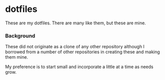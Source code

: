 # dotfiles
These are my dotfiles. There are many like them, but these are mine.

### Background

These did not originate as a clone of any other repository although I borrowed from a number of other repositories in creating these and making them mine.

My preference is to start small and incorporate a little at a time as needs grow.
